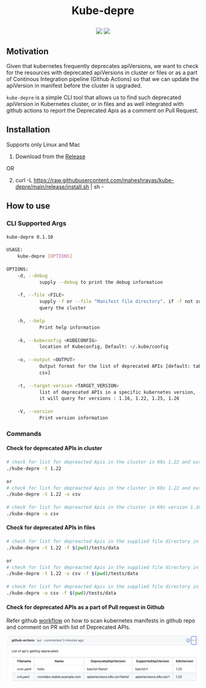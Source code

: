 

<h1 align="center">
  <p align="center">Kube-depre</p>
</h1>

<div align="center">
  <a href="hhttps://github.com/anzx/platform-secret-management/actions/workflows/ci.yaml" alt="Build"><img src="https://github.com/maheshrayas/kube-depre/actions/workflows/ci.yaml/badge.svg" /></a>
  <a href="https://codecov.io/gh/maheshrayas/kube-depre" alt="Lint"><img src="https://codecov.io/gh/maheshrayas/kube-depre/branch/main/graph/badge.svg?token=VF6UCCDNXI" /></a>
</div>


## Motivation

Given that kubernetes frequently deprecates apiVersions, we want to check for the resources with deprecated apiVersions in cluster or files or as a part of Continous Integration pipeline (Github Actions) so that we can update the apiVersion in manifest before the cluster is upgraded.

`kube-depre` is a simple CLI tool that allows us to find such deprecated apiVersion in Kubernetes cluster, or in files and as well integrated with github actions to report the Deprecated Apis as a comment on Pull Request.

## Installation

Supports only Linux and Mac

1. Download from the [Release](https://github.com/maheshrayas/kube-depre/releases)

OR

2. curl -L https://raw.githubusercontent.com/maheshrayas/kube-depre/main/release/install.sh | sh - 


## How to use

### CLI Supported Args

```bash
kube-depre 0.1.10

USAGE:
    kube-depre [OPTIONS]

OPTIONS:
    -d, --debug
            supply --debug to print the debug information

    -f, --file <FILE>
            supply -f or --file "Manifest file directory". if -f not supplied, it will by default
            query the cluster

    -h, --help
            Print help information

    -k, --kubeconfig <KUBECONFIG>
            location of Kubeconfig, Default: ~/.kube/config

    -o, --output <OUTPUT>
            Output format for the list of deprecated APIs [default: table] [possible values: table,
            csv]

    -t, --target-version <TARGET_VERSION>
            list of deprecated APIs in a specific kubernetes version, -t 1.22. If -t not supplied,
            it will query for versions : 1.16, 1.22, 1.25, 1.26

    -V, --version
            Print version information
```

### Commands

#### Check for deprecated APIs in cluster

```bash
# check for list for depreacted Apis in the cluster in K8s 1.22 and output will be printed on terminal
./kube-depre -t 1.22

or 
# check for list for depreacted Apis in the cluster in K8s 1.22 and output will be in csv format
./kube-depre -t 1.22 -o csv

# check for list for depreacted Apis in the cluster in K8s version 1.16,1.22,1.24,1.25  and output will be in csv format
./kube-depre -o csv

```

#### Check for deprecated APIs in files

```bash
# check for list for depreacted Apis in the supplied file directory in K8s 1.22 and output will be printed on terminal
./kube-depre -t 1.22 -f $(pwd)/tests/data

or 
# check for list for depreacted Apis in the supplied file directory in K8s 1.22 and output will be in csv format
./kube-depre -t 1.22 -o csv -f $(pwd)/tests/data

# check for list for depreacted Apis in the supplied file directory in K8s version 1.16,1.22,1.24,1.25  and output will be in csv format
./kube-depre -o csv -f $(pwd)/tests/data

```

#### Check for deprecated APIs as a part of Pull request in Github

Refer github [workflow](./.github/workflows/check_deprecated.yaml) on how to scan kubernetes manifests in github repo and comment on PR with list of Deprecated APIs.

![](./docs/img/github_action.png)


